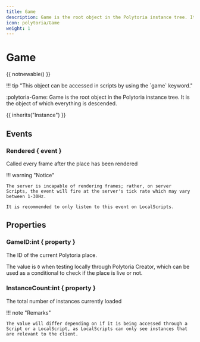 ```yaml
---
title: Game
description: Game is the root object in the Polytoria instance tree. It is the object of which everything is descended.
icon: polytoria/Game
weight: 1
---
```


# Game

{{ notnewable() }}

<div data-search-exclude markdown>
!!! tip "This object can be accessed in scripts by using the `game` keyword."
</div>

:polytoria-Game: Game is the root object in the Polytoria instance tree. It is the object of which everything is descended.

{{ inherits("Instance") }}

## Events

### Rendered { event }

Called every frame after the place has been rendered

!!! warning "Notice"

    The server is incapable of rendering frames; rather, on server Scripts, the event will fire at the server's tick rate which may vary between 1-30Hz.

    It is recommended to only listen to this event on LocalScripts.


## Properties

### GameID:int { property }

The ID of the current Polytoria place.

The value is `0` when testing locally through Polytoria Creator, which can be used as a conditional to check if the place is live or not.

### InstanceCount:int { property }

The total number of instances currently loaded

!!! note "Remarks"

    The value will differ depending on if it is being accessed through a Script or a LocalScript, as LocalScripts can only see instances that are relevant to the client.